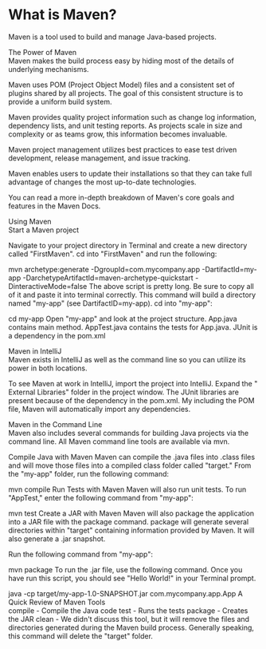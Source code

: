 # What is Maven?

Maven is a tool used to build and manage Java-based projects.

The Power of Maven  
Maven makes the build process easy by hiding most of the details of underlying mechanisms.

Maven uses POM (Project Object Model) files and a consistent set of plugins shared by all projects. The goal of this consistent structure is to provide a uniform build system.

Maven provides quality project information such as change log information, dependency lists, and unit testing reports. As projects scale in size and complexity or as teams grow, this information becomes invaluable.

Maven project management utilizes best practices to ease test driven development, release management, and issue tracking.

Maven enables users to update their installations so that they can take full advantage of changes the most up-to-date technologies.

You can read a more in-depth breakdown of Maven's core goals and features in the Maven Docs.

Using Maven  
Start a Maven project

Navigate to your project directory in Terminal and create a new directory called "FirstMaven". cd into "FirstMaven" and run the following:

mvn archetype:generate -DgroupId=com.mycompany.app -DartifactId=my-app -DarchetypeArtifactId=maven-archetype-quickstart -DinteractiveMode=false
The above script is pretty long. Be sure to copy all of it and paste it into terminal correctly.
This command will build a directory named "my-app" (see DartifactID=my-app). cd into "my-app":

cd my-app
Open "my-app" and look at the project structure. App.java contains main method. AppTest.java contains the tests for App.java. JUnit is a dependency in the pom.xml

Maven in IntelliJ  
Maven exists in IntelliJ as well as the command line so you can utilize its power in both locations.

To see Maven at work in IntelliJ, import the project into IntelliJ. Expand the " External Libraries" folder in the project window. The JUnit libraries are present because of the dependency in the pom.xml. My including the POM file, Maven will automatically import any dependencies.

Maven in the Command Line  
Maven also includes several commands for building Java projects via the command line. All Maven command line tools are available via mvn.

Compile Java with Maven
Maven can compile the .java files into .class files and will move those files into a compiled class folder called "target." From the "my-app" folder, run the following command:

mvn compile
Run Tests with Maven
Maven will also run unit tests. To run "AppTest," enter the following command from "my-app":

mvn test
Create a JAR with Maven
Maven will also package the application into a JAR file with the package command. package will generate several directories within "target" containing information provided by Maven. It will also generate a .jar snapshot.

Run the following command from "my-app":

mvn package
To run the .jar file, use the following command. Once you have run this script, you should see "Hello World!" in your Terminal prompt.

java -cp target/my-app-1.0-SNAPSHOT.jar com.mycompany.app.App
A Quick Review of Maven Tools  
compile - Compile the Java code
test - Runs the tests
package - Creates the JAR
clean - We didn't discuss this tool, but it will remove the files and directories generated during the Maven build process. Generally speaking, this command will delete the "target" folder.
